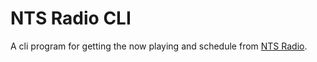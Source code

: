 # NTS Radio CLI
A cli program for getting the now playing and schedule from [NTS Radio](https://nts.live/).
